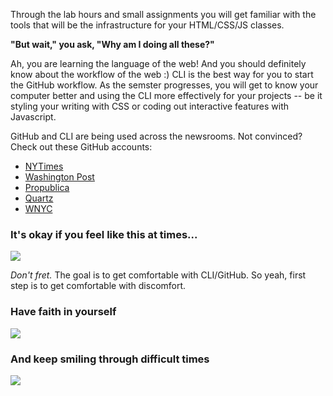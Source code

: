 Through the lab hours and small assignments you will get familiar with the tools that will be the infrastructure for your HTML/CSS/JS classes.

**"But wait," you ask, "Why am I doing all these?"**

Ah, you are learning the language of the web! And you should definitely know about the workflow of the web :) CLI is the best way for you to start the GitHub workflow. As the semster progresses, you will get to know your computer better and using the CLI more effectively for your projects -- be it styling your writing with CSS or coding out interactive features with Javascript.

GitHub and CLI are being used across the newsrooms. Not convinced? Check out these GitHub accounts:

- [NYTimes](https://github.com/nytimes/)
- [Washington Post](https://github.com/washingtonpost)
- [Propublica](https://github.com/propublica)
- [Quartz](https://github.com/quartz)
- [WNYC](https://github.com/wnyc)

### It's okay if you feel like this at times...

![](http://media.giphy.com/media/mPj34NhvklZHG/giphy.gif)

_Don't fret._ The goal is to get comfortable with CLI/GitHub. So yeah, first step is to get comfortable with discomfort.

### Have faith in yourself

![](http://media.giphy.com/media/2pMY4ttm07Uys/giphy.gif)

### And keep smiling through difficult times

![](http://media.giphy.com/media/yR4xZagT71AAM/giphy.gif)
